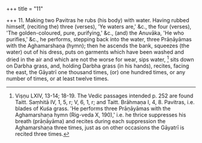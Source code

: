 +++
title = "11"

+++
11. Making two Pavitras he rubs (his body) with water. Having rubbed himself, (reciting the) three (verses), 'Ye waters are,' &c., the four (verses), 'The golden-coloured, pure, purifying,' &c., (and) the Anuvāka, 'He who purifies,' &c., he performs, stepping back into the water, three Prāṇāyāmas with the Aghamarshaṇa (hymn); then he ascends the bank, squeezes (the water) out of his dress, puts on garments which have been washed and dried in the air and which are not the worse for wear, sips water, [^10]  sits down on Darbha grass, and, holding Darbha grass (in his hands), recites, facing the east, the Gāyatrī one thousand times, (or) one hundred times, or any number of times, or at least twelve times.


[^10]:  Viṣṇu LXIV, 13-14; 18-19. The Vedic passages intended p. 252 are found Taitt. Saṃhitā IV, 1, 5, r; V, 6, 1, r; and Taitt. Brāhmaṇa I, 4, 8. Pavitras, i.e. blades of Kuśa grass. 'He performs three Prāṇāyāmas with the Aghamarshaṇa hymn (Rig-veda X, 190),' i.e. he thrice suppresses his breath (prāṇāyāma) and recites during each suppression the Aghamarshaṇa three times, just as on other occasions the Gāyatrī is recited three times.
